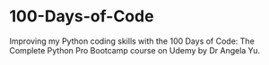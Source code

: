 # 100-Days-of-Code
Improving my Python coding skills with the 100 Days of Code: The Complete Python Pro Bootcamp course on Udemy by Dr Angela Yu. 
